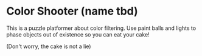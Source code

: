 # Color Shooter (name tbd) 

This is a puzzle platformer about color filtering. Use paint balls and lights to phase objects out of existence so you can eat your cake!

(Don't worry, the cake is not a lie)